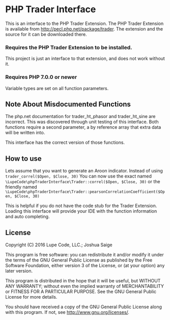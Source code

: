 # PHP Trader Interface

This is an interface to the PHP Trader Extension.
The PHP Trader Extension is available from <http://pecl.php.net/package/trader>.
The extension and the source for it can be downloaded there.

### Requires the PHP Trader Extension to be installed.

This project is just an interface to that extension, and does not work without it.

### Requires PHP 7.0.0 or newer

Variable types are set on all function parameters.

## Note About Misdocumented Functions

The php.net documentation for trader_ht_phasor and trader_ht_sine are incorrect.  This was discovered through unit testing of this interface.  Both functions require a second parameter, a by reference array that extra data will be written into.

This interface has the correct version of those functions.

## How to use

Lets assume that you want to generate an Aroon indicator.
Instead of using 
`trader_correl($Open, $Close, 30)`
You can now use the exact named
`\LupeCode\phpTraderInterface\Trader::correl($Open, $Close, 30)`
or the friendly named
`\LupeCode\phpTraderInterface\Trader::pearsonCorrelationCoefficient($Open, $Close, 30)`

This is helpful if you do not have the code stub for the Trader Extension.  Loading this interface will provide your IDE with the function information and auto completing.

## License
Copyright (C) 2016 Lupe Code, LLC.; Joshua Saige

This program is free software: you can redistribute it and/or modify it under the terms of the GNU General Public License as published by the Free Software Foundation, either version 3 of the License, or (at your option) any later version.

This program is distributed in the hope that it will be useful, but WITHOUT ANY WARRANTY; without even the implied warranty of MERCHANTABILITY or FITNESS FOR A PARTICULAR PURPOSE.  See the GNU General Public License for more details.

You should have received a copy of the GNU General Public License along with this program.  If not, see <http://www.gnu.org/licenses/>.
